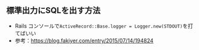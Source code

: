 ## 標準出力にSQLを出す方法
- Rails コンソールで`ActiveRecord::Base.logger = Logger.new(STDOUT)`を打てばいい
- 参考：https://blog.fakiyer.com/entry/2015/07/14/194824
